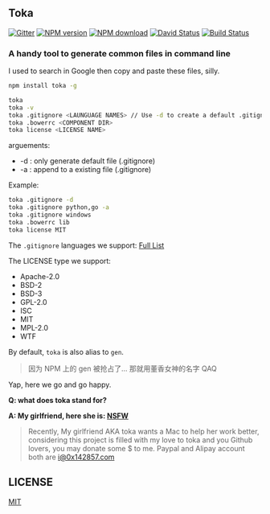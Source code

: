 ## Toka

[![Gitter](https://badges.gitter.im/Join%20Chat.svg)](https://gitter.im/0x142857/toka?utm_source=badge&utm_medium=badge&utm_campaign=pr-badge&utm_content=badge)
[![NPM version](https://img.shields.io/npm/v/toka.svg?style=flat)](https://www.npmjs.com/package/toka)
[![NPM download](https://img.shields.io/npm/dm/toka.svg?style=flat)](https://www.npmjs.com/package/toka)
[![David Status](https://david-dm.org/0x142857/toka.svg)](https://david-dm.org/0x142857/toka)
[![Build Status](https://travis-ci.org/0x142857/toka.svg?branch=master)](https://travis-ci.org/0x142857/toka)

### A handy tool to generate common files in command line

I used to search in Google then copy and paste these files, silly.

```bash
npm install toka -g

toka
toka -v
toka .gitignore <LAUNGUAGE NAMES> // Use -d to create a default .gitignore file
toka .bowerrc <COMPONENT DIR>
toka license <LICENSE NAME>
```

arguements:

- -d : only generate default file (.gitignore)
- -a : append to a existing file (.gitignore)

Example:

```bash
toka .gitignore -d 
toka .gitignore python,go -a
toka .gitignore windows
toka .bowerrc lib
toka license MIT
```

The `.gitignore` languages we support: [Full List](lib/list/gitignore.js)

The LICENSE type we support: 

- Apache-2.0
- BSD-2
- BSD-3
- GPL-2.0
- ISC
- MIT
- MPL-2.0
- WTF

By default, `toka` is also alias to `gen`.

>因为 NPM 上的 gen 被抢占了... 那就用董香女神的名字 QAQ

Yap, here we go and go happy. 

**Q: what does toka stand for?**

**A: My girlfriend, here she is: [NSFW](http://ww4.sinaimg.cn/large/a15b4afegw1enz38of1lug20dw07t1kx.gif)**

> Recently, My girlfriend AKA toka wants a Mac to help her work better, considering this project is filled with my love to toka and you Github lovers, you may donate some $ to me. Paypal and Alipay account both are i@0x142857.com

## LICENSE

[MIT](LICENSE)

